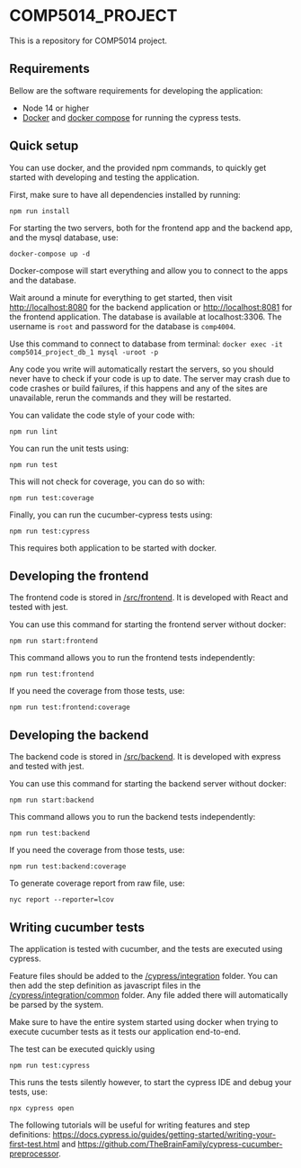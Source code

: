 # COMP5014_PROJECT
This is a repository for COMP5014 project.

## Requirements
Bellow are the software requirements for developing the application:

- Node 14 or higher
- [Docker](https://www.docker.com/) and [docker compose](https://docs.docker.com/compose/) for running the cypress tests.

## Quick setup
You can use docker, and the provided npm commands, to quickly get started with developing and testing the application.

First, make sure to have all dependencies installed by running:

```
npm run install
```

For starting the two servers, both for the frontend app and the backend app, and the mysql database, use:

```
docker-compose up -d
```

Docker-compose will start everything and allow you to connect to the apps and the database.

Wait around a minute for everything to get started, then visit [http://localhost:8080](http://localhost:8080) for the backend application or [http://localhost:8081](http://localhost:8081) for the frontend application. The database is available at localhost:3306. The username is `root` and password for the database is `comp4004`. 

Use this command to connect to database from terminal: 
`docker exec -it comp5014_project_db_1 mysql -uroot -p`

Any code you write will automatically restart the servers, so you should never have to check if your code is up to date. The server may crash due to code crashes or build failures, if this happens and any of the sites are unavailable, rerun the commands and they will be restarted.

You can validate the code style of your code with:

```
npm run lint
```

You can run the unit tests using:

```
npm run test
```

This will not check for coverage, you can do so with:

```
npm run test:coverage
```

Finally, you can run the cucumber-cypress tests using:

```
npm run test:cypress
```

This requires both application to be started with docker.

## Developing the frontend
The frontend code is stored in [/src/frontend](/src/frontend). It is developed with React and tested with jest.

You can use this command for starting the frontend server without docker:

```
npm run start:frontend
```

This command allows you to run the frontend tests independently:

```
npm run test:frontend
```

If you need the coverage from those tests, use: 

```
npm run test:frontend:coverage
```


## Developing the backend
The backend code is stored in [/src/backend](/src/backend). It is developed with express and tested with jest.

You can use this command for starting the backend server without docker:

```
npm run start:backend
```

This command allows you to run the backend tests independently:

```
npm run test:backend
```

If you need the coverage from those tests, use: 

```
npm run test:backend:coverage
```

To generate coverage report from raw file, use:

```
nyc report --reporter=lcov
```

## Writing cucumber tests
The application is tested with cucumber, and the tests are executed using cypress.

Feature files should be added to the [/cypress/integration](/cypress/integration) folder. You can then add the step definition as javascript files in the [/cypress/integration/common](/cypress/integration/common) folder. Any file added there will automatically be parsed by the system.

Make sure to have the entire system started using docker when trying to execute cucumber tests as it tests our application end-to-end.

The test can be executed quickly using

```
npm run test:cypress
```

This runs the tests silently however, to start the cypress IDE and debug your tests, use:

```
npx cypress open
```

The following tutorials will be useful for writing features and step definitions: https://docs.cypress.io/guides/getting-started/writing-your-first-test.html and https://github.com/TheBrainFamily/cypress-cucumber-preprocessor.
